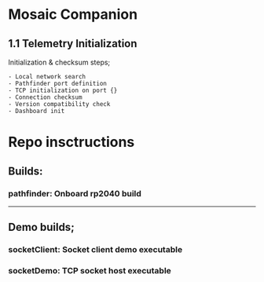 
# **Mosaic Companion**

## **1.1 Telemetry Initialization**

Initialization & checksum steps;
```
- Local network search
- Pathfinder port definition
- TCP initialization on port {}
- Connection checksum
- Version compatibility check
- Dashboard init
```

# **Repo insctructions**

## **Builds:**
### **pathfinder**: Onboard rp2040 build

---

## **Demo builds;**
### **socketClient**: Socket client demo executable
### **socketDemo**: TCP socket host executable

